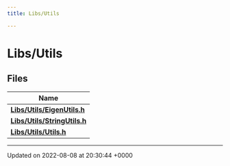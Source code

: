 ```yaml
---
title: Libs/Utils

---
```


# Libs/Utils



## Files

| Name           |
| -------------- |
| **[Libs/Utils/EigenUtils.h](../Files/EigenUtils_8h.md#file-eigenutils.h)**  |
| **[Libs/Utils/StringUtils.h](../Files/StringUtils_8h.md#file-stringutils.h)**  |
| **[Libs/Utils/Utils.h](../Files/Utils_8h.md#file-utils.h)**  |






-------------------------------

Updated on 2022-08-08 at 20:30:44 +0000
